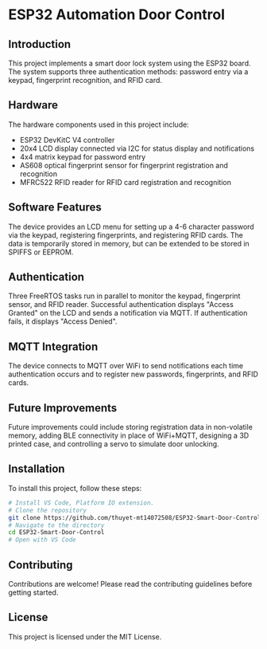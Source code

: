 # ESP32 Automation Door Control

## Introduction

This project implements a smart door lock system using the ESP32 board. The system supports three authentication methods: password entry via a keypad, fingerprint recognition, and RFID card.

## Hardware

The hardware components used in this project include:

- ESP32 DevKitC V4 controller
- 20x4 LCD display connected via I2C for status display and notifications
- 4x4 matrix keypad for password entry
- AS608 optical fingerprint sensor for fingerprint registration and recognition
- MFRC522 RFID reader for RFID card registration and recognition

## Software Features

The device provides an LCD menu for setting up a 4-6 character password via the keypad, registering fingerprints, and registering RFID cards. The data is temporarily stored in memory, but can be extended to be stored in SPIFFS or EEPROM.

## Authentication

Three FreeRTOS tasks run in parallel to monitor the keypad, fingerprint sensor, and RFID reader. Successful authentication displays "Access Granted" on the LCD and sends a notification via MQTT. If authentication fails, it displays "Access Denied".

## MQTT Integration

The device connects to MQTT over WiFi to send notifications each time authentication occurs and to register new passwords, fingerprints, and RFID cards.

## Future Improvements

Future improvements could include storing registration data in non-volatile memory, adding BLE connectivity in place of WiFi+MQTT, designing a 3D printed case, and controlling a servo to simulate door unlocking.

## Installation

To install this project, follow these steps:

```bash
# Install VS Code, Platform IO extension.
# Clone the repository
git clone https://github.com/thuyet-mt14072508/ESP32-Smart-Door-Control.git
# Navigate to the directory
cd ESP32-Smart-Door-Control
# Open with VS Code
```


## Contributing
Contributions are welcome! Please read the contributing guidelines before getting started.

## License
This project is licensed under the MIT License.
